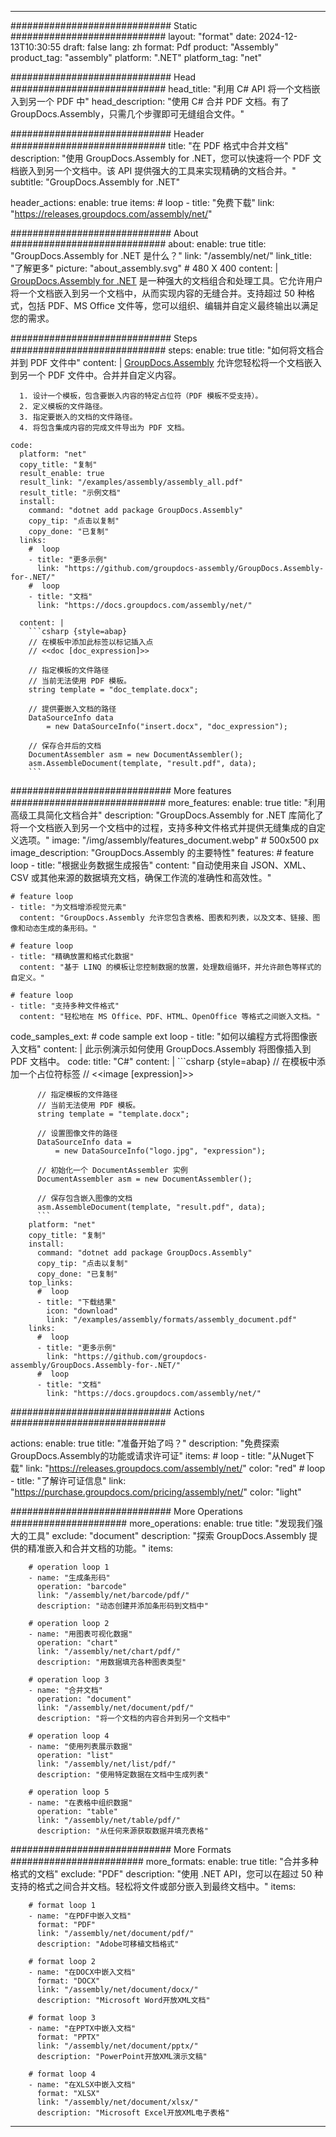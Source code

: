 



---
############################# Static ############################
layout: "format"
date:  2024-12-13T10:30:55
draft: false
lang: zh
format: Pdf
product: "Assembly"
product_tag: "assembly"
platform: ".NET"
platform_tag: "net"

############################# Head ############################
head_title: "利用 C# API 将一个文档嵌入到另一个 PDF 中"
head_description: "使用 C# 合并 PDF 文档。有了 GroupDocs.Assembly，只需几个步骤即可无缝组合文件。"

############################# Header ############################
title: "在 PDF 格式中合并文档" 
description: "使用 GroupDocs.Assembly for .NET，您可以快速将一个 PDF 文档嵌入到另一个文档中。该 API 提供强大的工具来实现精确的文档合并。"
subtitle: "GroupDocs.Assembly for .NET" 

header_actions:
  enable: true
  items:
    #  loop
    - title: "免费下载"
      link: "https://releases.groupdocs.com/assembly/net/"
      
############################# About ############################
about:
    enable: true
    title: "GroupDocs.Assembly for .NET 是什么？"
    link: "/assembly/net/"
    link_title: "了解更多"
    picture: "about_assembly.svg" # 480 X 400
    content: |
       [GroupDocs.Assembly for .NET](/assembly/net/) 是一种强大的文档组合和处理工具。它允许用户将一个文档嵌入到另一个文档中，从而实现内容的无缝合并。支持超过 50 种格式，包括 PDF、MS Office 文件等，您可以组织、编辑并自定义最终输出以满足您的需求。

############################# Steps ############################
steps:
    enable: true
    title: "如何将文档合并到 PDF 文件中"
    content: |
      [GroupDocs.Assembly](/assembly/net/) 允许您轻松将一个文档嵌入到另一个 PDF 文件中。合并并自定义内容。
      
      1. 设计一个模板，包含要嵌入内容的特定占位符（PDF 模板不受支持）。
      2. 定义模板的文件路径。
      3. 指定要嵌入的文档的文件路径。
      4. 将包含集成内容的完成文件导出为 PDF 文档。
   
    code:
      platform: "net"
      copy_title: "复制"
      result_enable: true
      result_link: "/examples/assembly/assembly_all.pdf"
      result_title: "示例文档"
      install:
        command: "dotnet add package GroupDocs.Assembly"
        copy_tip: "点击以复制"
        copy_done: "已复制"
      links:
        #  loop
        - title: "更多示例"
          link: "https://github.com/groupdocs-assembly/GroupDocs.Assembly-for-.NET/"
        #  loop
        - title: "文档"
          link: "https://docs.groupdocs.com/assembly/net/"
          
      content: |
        ```csharp {style=abap}
        // 在模板中添加此标签以标记插入点
        // <<doc [doc_expression]>>

        // 指定模板的文件路径
        // 当前无法使用 PDF 模板。
        string template = "doc_template.docx";

        // 提供要嵌入文档的路径
        DataSourceInfo data 
            = new DataSourceInfo("insert.docx", "doc_expression");

        // 保存合并后的文档
        DocumentAssembler asm = new DocumentAssembler();
        asm.AssembleDocument(template, "result.pdf", data);
        ```            

############################# More features ############################
more_features:
  enable: true
  title: "利用高级工具简化文档合并"
  description: "GroupDocs.Assembly for .NET 库简化了将一个文档嵌入到另一个文档中的过程，支持多种文件格式并提供无缝集成的自定义选项。"
  image: "/img/assembly/features_document.webp" # 500x500 px
  image_description: "GroupDocs.Assembly 的主要特性"
  features:
    # feature loop
    - title: "根据业务数据生成报告"
      content: "自动使用来自 JSON、XML、CSV 或其他来源的数据填充文档，确保工作流的准确性和高效性。"

    # feature loop
    - title: "为文档增添视觉元素"
      content: "GroupDocs.Assembly 允许您包含表格、图表和列表，以及文本、链接、图像和动态生成的条形码。"

    # feature loop
    - title: "精确放置和格式化数据"
      content: "基于 LINQ 的模板让您控制数据的放置，处理数组循环，并允许颜色等样式的自定义。"

    # feature loop
    - title: "支持多种文件格式"
      content: "轻松地在 MS Office、PDF、HTML、OpenOffice 等格式之间嵌入文档。"
      
  code_samples_ext:
    # code sample ext loop
    - title: "如何以编程方式将图像嵌入文档"
      content: |
        此示例演示如何使用 GroupDocs.Assembly 将图像插入到 PDF 文档中。
      code:
        title: "C#"
        content: |
          ```csharp {style=abap}
          // 在模板中添加一个占位符标签
          // <<image [expression]>>

          // 指定模板的文件路径
          // 当前无法使用 PDF 模板。
          string template = "template.docx";

          // 设置图像文件的路径
          DataSourceInfo data =
              = new DataSourceInfo("logo.jpg", "expression");

          // 初始化一个 DocumentAssembler 实例
          DocumentAssembler asm = new DocumentAssembler();

          // 保存包含嵌入图像的文档
          asm.AssembleDocument(template, "result.pdf", data);
          ```
        platform: "net"
        copy_title: "复制"
        install:
          command: "dotnet add package GroupDocs.Assembly"
          copy_tip: "点击以复制"
          copy_done: "已复制"
        top_links:
          #  loop
          - title: "下载结果"
            icon: "download"
            link: "/examples/assembly/formats/assembly_document.pdf"
        links:
          #  loop
          - title: "更多示例"
            link: "https://github.com/groupdocs-assembly/GroupDocs.Assembly-for-.NET/"
          #  loop
          - title: "文档"
            link: "https://docs.groupdocs.com/assembly/net/"
            

            


############################# Actions ############################

actions:
  enable: true
  title: "准备开始了吗？"
  description: "免费探索GroupDocs.Assembly的功能或请求许可证"
  items:
    #  loop
    - title: "从Nuget下载"
      link: "https://releases.groupdocs.com/assembly/net/"
      color: "red"
        #  loop
    - title: "了解许可证信息"
      link: "https://purchase.groupdocs.com/pricing/assembly/net/"
      color: "light"


############################# More Operations #####################
more_operations:
    enable: true
    title: "发现我们强大的工具"
    exclude: "document"
    description: "探索 GroupDocs.Assembly 提供的精准嵌入和合并文档的功能。"
    items: 
          
        # operation loop 1
        - name: "生成条形码"
          operation: "barcode"
          link: "/assembly/net/barcode/pdf/"
          description: "动态创建并添加条形码到文档中"

        # operation loop 2
        - name: "用图表可视化数据"
          operation: "chart"
          link: "/assembly/net/chart/pdf/"
          description: "用数据填充各种图表类型"

        # operation loop 3
        - name: "合并文档"
          operation: "document"
          link: "/assembly/net/document/pdf/"
          description: "将一个文档的内容合并到另一个文档中"

        # operation loop 4
        - name: "使用列表展示数据"
          operation: "list"
          link: "/assembly/net/list/pdf/"
          description: "使用特定数据在文档中生成列表"

        # operation loop 5
        - name: "在表格中组织数据"
          operation: "table"
          link: "/assembly/net/table/pdf/"
          description: "从任何来源获取数据并填充表格"
         
          
############################# More Formats ########################
more_formats:
    enable: true
    title: "合并多种格式的文档"
    exclude: "PDF"
    description: "使用 .NET API，您可以在超过 50 种支持的格式之间合并文档。轻松将文件或部分嵌入到最终文档中。"
    items: 
          
        # format loop 1
        - name: "在PDF中嵌入文档"
          format: "PDF"
          link: "/assembly/net/document/pdf/"
          description: "Adobe可移植文档格式"
          
        # format loop 2
        - name: "在DOCX中嵌入文档"
          format: "DOCX"
          link: "/assembly/net/document/docx/"
          description: "Microsoft Word开放XML文档"
          
        # format loop 3
        - name: "在PPTX中嵌入文档"
          format: "PPTX"
          link: "/assembly/net/document/pptx/"
          description: "PowerPoint开放XML演示文稿"
          
        # format loop 4
        - name: "在XLSX中嵌入文档"
          format: "XLSX"
          link: "/assembly/net/document/xlsx/"
          description: "Microsoft Excel开放XML电子表格"


          

---